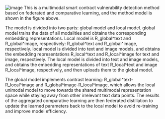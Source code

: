 ![image](https://github.com/user-attachments/assets/5667a6b7-3b92-444e-bad9-1c87310d3b4e)
This is a multimodal smart contract vulnerability detection method based on federated and comparative learning, and the method model is shown in the figure above. 

The model is divided into two parts: global model and local model. global model trains the data of all modalities and obtains the corresponding embedding representations. 
Local model is R_global^text and R_global^image, respectively: R_global^text and R_global^image, respectively. local model is divided into text and image models, 
and obtains the embedding representations R_local^text and R_local^image for text and image, respectively. The local model is divided into text and image models, 
and obtains the embedding representations of text R_local^text and image R_local^image, respectively, and then uploads them to the global model.

The global model implements contrast learning: R_global^text-R_local^image and R_global^image-R_local^image, which allows the local unimodal model to move towards 
the shared multimodal representation space while staying away from other irrelevant text data points. The results of the aggregated comparative learning are then 
federated distillation to update the learned parameters back to the local model to avoid re-training and improve model efficiency.

